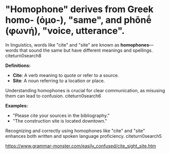 # "Homophone" derives from Greek homo- (ὁμο‑), "same", and phōnḗ (φωνή), "voice, utterance".

In linguistics, words like "cite" and "site" are known as **homophones**—words that sound the same but have different meanings and spellings. citeturn0search8

**Definitions:**

- **Cite**: A verb meaning to quote or refer to a source.
- **Site**: A noun referring to a location or place.

Understanding homophones is crucial for clear communication, as misusing them can lead to confusion. citeturn0search6

**Examples:**

- "Please cite your sources in the bibliography."
- "The construction site is located downtown."

Recognizing and correctly using homophones like "cite" and "site" enhances both written and spoken language proficiency. citeturn0search5 


https://www.grammar-monster.com/easily_confused/cite_sight_site.htm
